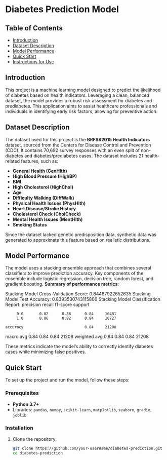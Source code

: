 # Diabetes Prediction Model

## Table of Contents
- [Introduction](#introduction)
- [Dataset Description](#dataset-description)
- [Model Performance](#model-performance)
- [Quick Start](#quick-start)
- [Instructions for Use](#instructions-for-use)

## Introduction
This project is a machine learning model designed to predict the likelihood of diabetes based on health indicators. Leveraging a clean, balanced dataset, the model provides a robust risk assessment for diabetes and prediabetes. This application aims to assist healthcare professionals and individuals in identifying early risk factors, allowing for preventive action.

## Dataset Description
The dataset used for this project is the **BRFSS2015 Health Indicators** dataset, sourced from the Centers for Disease Control and Prevention (CDC). It contains 70,692 survey responses with an even split of non-diabetes and diabetes/prediabetes cases. The dataset includes 21 health-related features, such as:

- **General Health (GenHlth)**
- **High Blood Pressure (HighBP)**
- **BMI**
- **High Cholesterol (HighChol)**
- **Age**
- **Difficulty Walking (DiffWalk)**
- **Physical Health Issues (PhysHlth)**
- **Heart Disease/Stroke History**
- **Cholesterol Check (CholCheck)**
- **Mental Health Issues (MentHlth)**
- **Smoking Status**

Since the dataset lacked genetic predisposition data, synthetic data was generated to approximate this feature based on realistic distributions.

## Model Performance
The model uses a stacking ensemble approach that combines several classifiers to improve prediction accuracy. Key components of the ensemble include logistic regression, decision tree, random forest, and gradient boosting. **Summary of performance metrics**:

Stacking Model Cross-Validation Score: 0.84487922652635
Stacking Model Test Accuracy: 0.8393530743115806
Stacking Model Classification Report:
               precision    recall  f1-score   support

         0.0       0.82      0.86      0.84     10481
         1.0       0.86      0.82      0.84     10727

    accuracy                           0.84     21208
   macro avg       0.84      0.84      0.84     21208
weighted avg       0.84      0.84      0.84     21208

These metrics indicate the model’s ability to correctly identify diabetes cases while minimizing false positives.

## Quick Start
To set up the project and run the model, follow these steps:

### Prerequisites
- **Python 3.7+**
- Libraries: `pandas`, `numpy`, `scikit-learn`, `matplotlib`, `seaborn`, `gradio`, `joblib`

### Installation
1. Clone the repository:
   ```bash
   git clone https://github.com/your-username/diabetes-prediction.git
   cd diabetes-prediction
